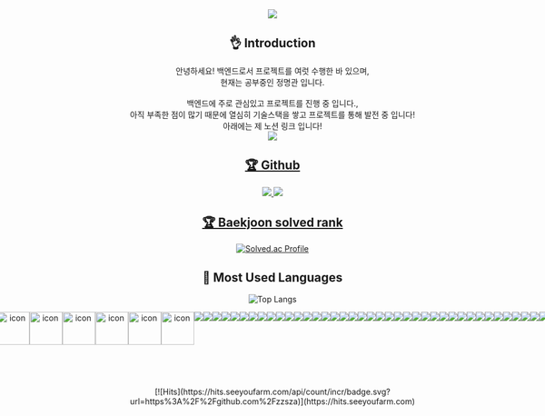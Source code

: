 <div align=center>
	<img src="https://capsule-render.vercel.app/api?type=wave&color=auto&height=300&section=header&text=Introduce%20Myself&fontSize=90" />
	<h2>👌 Introduction</h2>
	안녕하세요! 백엔드로서 프로젝트를 여럿 수행한 바 있으며,<br>
	현재는 공부중인 정명관 입니다.<br><br>
	백엔드에 주로 관심있고 프로젝트를 진행 중 입니다.,<br>
	아직 부족한 점이 많기 때문에 열심히 기술스택을 쌓고 프로젝트를 통해 발전 중 입니다!<br>
	아래에는 제 노션 링크 입니다!<br>
	<a href="https://coherent-buffer-590.notion.site/4fe36be52960479e820a59a58582e4c4">
	<img src="https://img.shields.io/badge/Notion-000000?style=flat&logo=Notion&logoColor=white" />
</div>
<div align=center>
	<h2>🏆 Github </h2>
	<img src="https://ghchart.rshah.org/rhalsemd" />
	<img src="https://github-readme-stats.vercel.app/api?username=rhalsemd&show_icons=true">
</div>

<div align=center>
<h2>🏆 Baekjoon solved rank</h2>

[![Solved.ac Profile](http://mazassumnida.wtf/api/generate_badge?boj=rhalsemd)](https://solved.ac/rhalsemd)<br/>

</div>

<div align=center>
	<h2>💫 Most Used Languages</h2>

![Top Langs](https://github-readme-stats.vercel.app/api/top-langs/?username=rhalsemd&layout=compact)
</div>
<div align=center style="display: flex; align-items: flex-start; justify-content: center;">
	<h2>🏆 Langauge Skill</h2>
  </br>
  <img src="https://techstack-generator.vercel.app/js-icon.svg" alt="icon" width="58" height="58" />
  <img src="https://techstack-generator.vercel.app/github-icon.svg" alt="icon" width="58" height="58" />
  <img src="https://techstack-generator.vercel.app/mysql-icon.svg" alt="icon" width="58" height="58" />
  <img src="https://techstack-generator.vercel.app/cpp-icon.svg" alt="icon" width="58" height="58" />
  <img src="https://techstack-generator.vercel.app/csharp-icon.svg" alt="icon" width="58" height="58" />
  <img src="https://techstack-generator.vercel.app/python-icon.svg" alt="icon" width="58" height="58" />
  <img src="https://techstack-generator.vercel.app/java-icon.svg" alt="icon" width="58" height="58" />
  </br>
  <img src="https://img.shields.io/badge/C-A8B9CC?style=flat-square&logo=C&logoColor=white"/>
  <img src="https://img.shields.io/badge/Spring-6DB33F?style=flat-square&logo=Spring&logoColor=white"/>
  <img src="https://img.shields.io/badge/Apache Tomcat-F8DC75?style=flat-square&logo=Apache Tomcat&logoColor=white"/>
  <img src="https://img.shields.io/badge/Node.js-339933?style=flat-square&logo=Node.js&logoColor=white"/>
  <img src="https://img.shields.io/badge/Eclipse IDE-2C2255?style=flat-square&logo=Eclipse IDE&logoColor=white"/>
  <img src="https://img.shields.io/badge/Spring Boot-6DB33F?style=square&logo=Spring Boot&logoColor=white"/></a>
  <img src="https://img.shields.io/badge/Hibernate-59666CF?style=square&logo=Hibernate&logoColor=white"/></a>
  <img src="https://img.shields.io/badge/pandas-150458?style=square&logo=pandas&logoColor=white"/></a>
  <img src="https://img.shields.io/badge/Anaconda-44A833?style=square&logo=Anaconda&logoColor=white"/></a>
  <img src="https://img.shields.io/badge/Jupyter-F37626?style=square&logo=Jupyter&logoColor=white"/></a>
  <img src="https://img.shields.io/badge/TensorFlow-FF6F00?style=square&logo=TensorFlow&logoColor=white"/></a>
  <img src="https://img.shields.io/badge/OpenCV-5C3EE8?style=square&logo=OpenCV&logoColor=white"/></a>
  <img src="https://img.shields.io/badge/MariaDB-003545?style=square&logo=MariaDB&logoColor=white"/></a>
  <img src="https://img.shields.io/badge/ONNX-005CED?style=square&logo=ONNX&logoColor=white"/></a>
  <img src="https://img.shields.io/badge/Jira-0052CC?style=square&logo=Jira&logoColor=white"/></a>
  <img src="https://img.shields.io/badge/Docker-2496ED?style=square&logo=Docker&logoColor=white"/></a>
  <img src="https://img.shields.io/badge/Jenkins-D24939?style=square&logo=Jenkins&logoColor=white"/></a>
  <img src="https://img.shields.io/badge/Swagger-85EA2D?style=square&logo=Swagger&logoColor=white"/></a>
  <img src="https://img.shields.io/badge/Spring Security-6DB33F?style=square&logo=Spring Security&logoColor=white"/></a>
  <img src="https://img.shields.io/badge/Redis-DC382D?style=square&logo=Redis&logoColor=white"/></a>
  <img src="https://img.shields.io/badge/yolo-00FFFF?style=square&logo=yolo&logoColor=white"/></a>
  <img src="https://img.shields.io/badge/Google Colab-F9AB00?style=square&logo=Google Colab&logoColor=white"/></a>
  <img src="https://img.shields.io/badge/Raspberry Pi-A22846?style=square&logo=Raspberry Pi&logoColor=white"/></a>
  <img src="https://img.shields.io/badge/GitLab-FC6D26?style=square&logo=GitLab&logoColor=white"/></a>
  <img src="https://img.shields.io/badge/Git-F05032?style=square&logo=Git&logoColor=white"/></a>
  <img src="https://img.shields.io/badge/NFC-002E5F?style=square&logo=NFC&logoColor=white"/></a>
  <img src="https://img.shields.io/badge/PHP-777BB4?style=square&logo=PHP&logoColor=white"/></a>
  <img src="https://img.shields.io/badge/Vue.js-4FC08D?style=flat-square&logo=Vue.js&logoColor=white"/>
  <img src="https://img.shields.io/badge/Node.js-339933?style=flat-square&logo=Node.js&logoColor=white"/>
  <img src="https://img.shields.io/badge/HTML5-E34F26?style=flat-square&logo=HTML5&logoColor=white"/>
  <img src="https://img.shields.io/badge/CSS3-1572B6?style=flat-square&logo=CSS3&logoColor=white"/>
  <img src="https://img.shields.io/badge/npm-CB3837?style=square&logo=npm&logoColor=white"/></a>
  <img src="https://img.shields.io/badge/Android-3DDC84?style=flat-square&logo=Android&logoColor=white"/>
  <img src="https://img.shields.io/badge/PyCharm-000000?style=square&logo=PyCharm&logoColor=white"/></a>
  <img src="https://img.shields.io/badge/IntelliJ IDEA-000000?style=square&logo=IntelliJ IDEA&logoColor=white"/></a>
  <img src="https://img.shields.io/badge/FileZilla-BF0000?style=square&logo=FileZilla&logoColor=white"/></a>
  <img src="https://img.shields.io/badge/Arduino-00979D?style=square&logo=Arduino&logoColor=white"/></a>
  <img src="https://img.shields.io/badge/Ethereum-3C3C3D?style=square&logo=Ethereum&logoColor=white"/></a>
  <img src="https://img.shields.io/badge/Blockchain.com-121D33?style=square&logo=Blockchain.com&logoColor=white"/></a>
  <img src="https://img.shields.io/badge/VirtualBox-183A61?style=square&logo=VirtualBox&logoColor=white"/></a>
  <img src="https://img.shields.io/badge/Vagrant-1868F2?style=square&logo=Vagrant&logoColor=white"/></a>
  <img src="https://img.shields.io/badge/Hyperledger Fabric-2F3134?style=square&logo=Hyperledger&logoColor=white"/></a>
  <img src="https://img.shields.io/badge/Solidity-363636?style=square&logo=Solidity&logoColor=white"/></a>
  <img src="https://img.shields.io/badge/Remix-000000?style=square&logo=Remix&logoColor=white"/></a>
  <img src="https://img.shields.io/badge/Go-00ADD8?style=square&logo=Go&logoColor=white"/></a>
  
  </br>
  <img src="https://img.shields.io/badge/Microsoft Word-2B579A?style=square&logo=Microsoft Word&logoColor=white"/></a>
  <img src="https://img.shields.io/badge/Microsoft PowerPoint-B7472A?style=square&logo=Microsoft PowerPoint&logoColor=white"/></a>
  <img src="https://img.shields.io/badge/Microsoft Excel-217346?style=square&logo=Microsoft Excel&logoColor=white"/></a>
  <img src="https://img.shields.io/badge/Google Sheets-34A853?style=square&logo=Google Sheets&logoColor=white"/></a>
  
  </br>
</div>
  <div align=center>
  [![Hits](https://hits.seeyoufarm.com/api/count/incr/badge.svg?url=https%3A%2F%2Fgithub.com%2Fzzsza)](https://hits.seeyoufarm.com) 
	
  </div>
